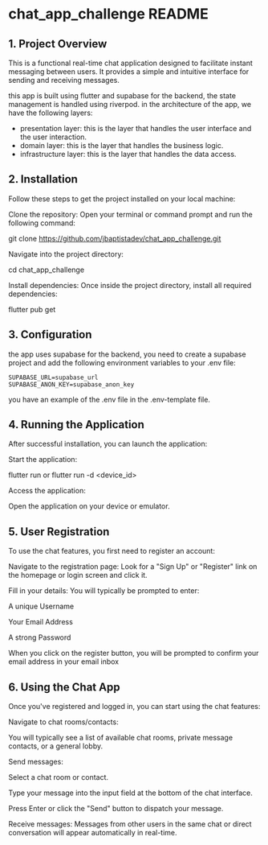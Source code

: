 # chat_app_challenge README

## 1. Project Overview

This is a functional real-time chat application designed to facilitate instant messaging between users. It provides a simple and intuitive interface for sending and receiving messages.

this app is built using flutter and supabase for the backend, the state management is handled using riverpod.
in the architecture of the app, we have the following layers:

- presentation layer: this is the layer that handles the user interface and the user interaction.
- domain layer: this is the layer that handles the business logic.
- infrastructure layer: this is the layer that handles the data access.

## 2. Installation

Follow these steps to get the project installed on your local machine:

Clone the repository:
Open your terminal or command prompt and run the following command:

git clone https://github.com/jbaptistadev/chat_app_challenge.git

Navigate into the project directory:

cd chat_app_challenge

Install dependencies:
Once inside the project directory, install all required dependencies:

flutter pub get

## 3. Configuration

the app uses supabase for the backend, you need to create a supabase project and add the following environment variables to your .env file:

```
SUPABASE_URL=supabase_url
SUPABASE_ANON_KEY=supabase_anon_key
```

you have an example of the .env file in the .env-template file.

## 4. Running the Application

After successful installation, you can launch the application:

Start the application:

flutter run or flutter run -d <device_id>

Access the application:

Open the application on your device or emulator.

## 5. User Registration

To use the chat features, you first need to register an account:

Navigate to the registration page:
Look for a "Sign Up" or "Register" link on the homepage or login screen and click it.

Fill in your details:
You will typically be prompted to enter:

A unique Username

Your Email Address

A strong Password

When you click on the register button, you will be prompted to confirm your email address in your email inbox

## 6. Using the Chat App

Once you've registered and logged in, you can start using the chat features:

Navigate to chat rooms/contacts:

You will typically see a list of available chat rooms, private message contacts, or a general lobby.

Send messages:

Select a chat room or contact.

Type your message into the input field at the bottom of the chat interface.

Press Enter or click the "Send" button to dispatch your message.

Receive messages:
Messages from other users in the same chat or direct conversation will appear automatically in real-time.
